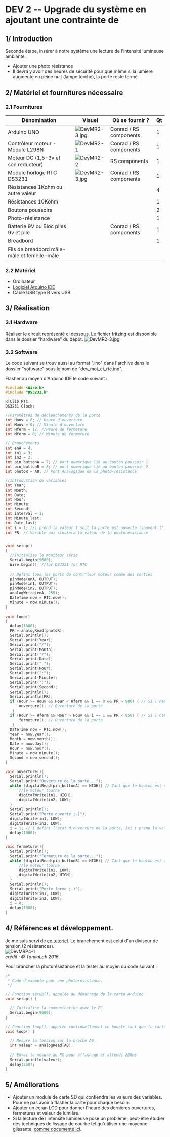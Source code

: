 # DEV 2 -- Upgrade du système en ajoutant une contrainte de 
## 1/ Introduction
Seconde étape, insérer à notre système une lecture de l'intensité lumineuse ambiante. 
 - Ajouter une photo résistance
 - Il devra y avoir des heures de sécurité pour que même si la lumière augmente en peine nuit (lampe torche), la porte reste fermé.


## 2/ Matériel et fournitures nécessaire
### 2.1 Fournitures
|Dénomination|Visuel|Où se fournir ?|Qt|
|------|------|-----|--|
|Arduino UNO|![DevMR2-3.jpg](pictures/DevMR2-4.jpg)|Conrad / RS components|1|
|Contrôleur moteur - Module L298N|![DevMR2-1](pictures/DevMR2-1.jpg)|Conrad / RS components|1|
|Moteur DC (1,5-3v et son reducteur)|![DevMR2-2](pictures/DevMR2-2.jpg)|RS components|1|
|Module horloge RTC DS3231|![DevMR2-3.jpg](pictures/DevMR2-3.jpg)|Conrad / RS components|1|
|Résistances 1Kohm ou autre valeur|||4|
|Résistances 10Kohm|||1|
|Boutons poussoirs|||2|
|Photo-résistance|||1|
|Batterie 9V ou Bloc piles 9v et pile||Conrad / RS components|1|
|Breadbord|||1|
|Fils de breadbord mâle-mâle et femelle-mâle||||

### 2.2 Matériel
 - Ordinateur
 - [Logiciel Arduino IDE](https://www.arduino.cc/en/software)
 - Câble USB type B vers USB. 
 
## 3/ Réalisation
### 3.1 Hardware
Réaliser le circuit représenté ci dessous. Le fichier fritzing est disponible dans le dossier "hardware" du dépôt.
![DevMR2-3.jpg](pictures/DevMRP3-1.jpg)

### 3.2 Software
Le code suivant se trouv aussi au format ".ino" dans l'archive dans le dossier "software" sous le nom de "dev_mot_et_rtc.ino".

Flasher au moyen d'Arduino IDE le code suivant :

```cpp
#include <Wire.h>  
#include "DS3231.h"

RTClib RTC;
DS3231 Clock;

//Paramètres de déclenchements de la porte
int Houv = 8; // Heure d'ouverture
int Mouv = 0; // Minute d'ouverture
int Hferm = 17; //Heure de fermeture
int Mferm = 0; // Minute de fermeture

// Branchements
int enA = 4; 
int in1 = 3;
int in2 = 2;
int pin_buttonA = 7; // port numérique lié au bouton poussoir 1
int pin_buttonB = 8; // port numérique lié au bouton poussoir 2
int photoR = A0; // Port Analogique de la photo-résistance

//Introduction de variables
int Year;
int Month;
int Date;
int Hour;
int Minute;
int Second;
int interval = 1;
int Minute_last;
int Date_last;
int i = 1; //i prend la valeur 1 soit la porte est ouverte (souvent l'installation se fera plutôt en journée)
int PR; // Varible qui stockera la valeur de la photorésistance


void setup()
{
  //Initialise le moniteur série
  Serial.begin(9600);
  Wire.begin(); //for DS3231 for RTC
  
  // Defini tous les ports du contr^leur moteur comme des sorties
  pinMode(enA, OUTPUT);
  pinMode(in1, OUTPUT);
  pinMode(in2, OUTPUT);
  analogWrite(enA, 255); 
  DateTime now = RTC.now();
  Minute = now.minute();
}
 
void loop()
{  
  delay(1000);
  PR = analogRead(photoR);
  Serial.println();
  Serial.print(Year);
  Serial.print("/");
  Serial.print(Month);
  Serial.print("/");
  Serial.print(Date);
  Serial.print(" ");
  Serial.print(Hour);
  Serial.print(":");
  Serial.print(Minute);
  Serial.print(":");
  Serial.print(Second);
  Serial.println();
  Serial.println(PR);
  if (Hour >= Houv && Hour < Hferm && i == 0 && PR > 900) { // Si l'heure est supérieur à l'heure minimale d'ouverture et que la porte est fermé
      ouverture(); // Ouverture de la porte
   }
  if (Hour >= Hferm && Hour > Houv && i == 1 && PR < 850) { // Si l'heure est supérieur à l'heure minimale de fermeture et que la porte est fermé
      fermeture(); // Ouverture de la porte
   }
  DateTime now = RTC.now();
  Year = now.year();
  Month = now.month();
  Date = now.day();
  Hour = now.hour();
  Minute = now.minute();
  Second = now.second();
}

void ouverture(){
  Serial.println();
  Serial.print("Ouverture de la porte...");
  while (digitalRead(pin_buttonA) == HIGH){ // Tant que le bouton est en position High, le moteur tourne
      //le moteur tourne
      digitalWrite(in1, HIGH);
      digitalWrite(in2, LOW);
  }
  Serial.println();
  Serial.print("Porte ouverte ;-)");
  digitalWrite(in1, LOW);
  digitalWrite(in2, LOW);
  i = 1; // I defini l'etat d'ouverture de la porte, ici i prend la valeur 1 ce qui signifie que la porte est ouverte
  delay(1000);
}

void fermeture(){
  Serial.println();
  Serial.print("Fermeture de la porte...");
  while (digitalRead(pin_buttonB) == HIGH){ // Tant que le bouton est en position High, le moteur tourne
      //le moteur tourne
      digitalWrite(in1, LOW);
      digitalWrite(in2, HIGH);
  }
  Serial.println();
  Serial.print("Porte ferme ;-)");
  digitalWrite(in1, LOW);
  digitalWrite(in2, LOW);
  i = 0;
  delay(1000);
}
```

## 4/ Références et développement. 
Je me suis servi de [ce tutoriel](https://www.carnetdumaker.net/articles/mesurer-la-luminosite-ambiante-avec-une-photoresistance-et-une-carte-arduino-genuino/). Le branchement est celui d'un diviseur de tension (2 résistances). </br>![DevMRP4-1](pictures/DevMRP4-1.jpg)</br>
*crédit : © TamiaLab 2016*

Pour brancher la photorésistance et la tester au moyen du code suivant : 
```cpp
/*
 * Code d'exemple pour une photorésistance.
 */

// Fonction setup(), appelée au démarrage de la carte Arduino
void setup() {

  // Initialise la communication avec le PC
  Serial.begin(9600);
}

// Fonction loop(), appelée continuellement en boucle tant que la carte Arduino est alimentée
void loop() {
  
  // Mesure la tension sur la broche A0
  int valeur = analogRead(A0);
  
  // Envoi la mesure au PC pour affichage et attends 250ms
  Serial.println(valeur);
  delay(250);
}
```
## 5/ Améliorations
 - Ajouter un module de carte SD qui contiendra les valeurs des variables. Pour ne pas avoir à flasher la carte pour chaque besoin. 
 - Ajouter un écran LCD pour donner l'heure des dernières ouvertures, fermetures et valeur de lumière. 
 - Si la lecture de l'intensité lumineuse pose un problème, peut-être étudier des techniques de lissage de courbe tel qu'utiliser une moyenne glissante, [comme documenté ici](https://www.aranacorp.com/fr/implementation-de-la-moyenne-glissante-dans-arduino/#:~:text=Le%20principe%20de%20la%20moyenne,l'%C3%A9tablissement%20de%20la%20moyenne.).
